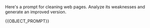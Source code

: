 Here's a prompt for cleaning web pages. Analyze its weaknesses and generate an improved version.

{{OBJECT_PROMPT}}
